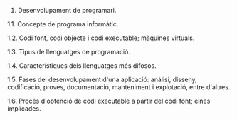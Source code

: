 1. Desenvolupament de programari.

1.1. Concepte de programa informàtic.

1.2. Codi font, codi objecte i codi executable; màquines virtuals.

1.3. Tipus de llenguatges de programació.

1.4. Característiques dels llenguatges més difosos.

1.5. Fases del desenvolupament d'una aplicació: anàlisi, disseny, codificació, proves, documentació, manteniment i explotació, entre d'altres.

1.6. Procés d'obtenció de codi executable a partir del codi font; eines implicades.

